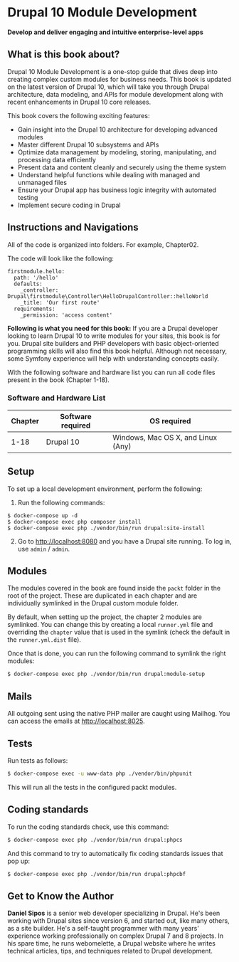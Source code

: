 # Drupal 10 Module Development




**Develop and deliver engaging and intuitive enterprise-level apps**

## What is this book about?
Drupal 10 Module Development is a one-stop guide that dives deep into creating complex custom modules for business needs. This book is updated on the latest version of Drupal 10, which will take you through Drupal architecture, data modeling, and APIs for module development along with recent enhancements in Drupal 10 core releases.

This book covers the following exciting features:
* Gain insight into the Drupal 10 architecture for developing advanced modules
* Master different Drupal 10 subsystems and APIs
* Optimize data management by modeling, storing, manipulating, and processing data efficiently
* Present data and content cleanly and securely using the theme system
* Understand helpful functions while dealing with managed and unmanaged files
* Ensure your Drupal app has business logic integrity with automated testing
* Implement secure coding in Drupal


## Instructions and Navigations
All of the code is organized into folders. For example, Chapter02.

The code will look like the following:
```
firstmodule.hello:
  path: '/hello'
  defaults:
    _controller:  Drupal\firstmodule\Controller\HelloDrupalController::helloWorld
    _title: 'Our first route'
  requirements:
    _permission: 'access content'
```

**Following is what you need for this book:**
If you are a Drupal developer looking to learn Drupal 10 to write modules for your sites, this book is for you. Drupal site builders and PHP developers with basic object-oriented programming skills will also find this book helpful. Although not necessary, some Symfony experience will help with understanding concepts easily.

With the following software and hardware list you can run all code files present in the book (Chapter 1-18).
### Software and Hardware List
| Chapter | Software required | OS required |
| -------- | ------------------------------------ | ----------------------------------- |
| 1-18 | Drupal 10 | Windows, Mac OS X, and Linux (Any) |


## Setup

To set up a local development environment, perform the following:

1. Run the following commands:

```
$ docker-compose up -d
$ docker-compose exec php composer install
$ docker-compose exec php ./vendor/bin/run drupal:site-install
```

2. Go to [http://localhost:8080](http://localhost:8080) and you have a Drupal site running. To log in, use `admin` / `admin`.

## Modules

The modules covered in the book are found inside the `packt` folder in the root of the project. These are duplicated in each chapter and are individually symlinked in the Drupal custom module folder.

By default, when setting up the project, the chapter 2 modules are symlinked. You can change this by creating a local `runner.yml` file and overriding the `chapter` value that is used in the symlink (check the default in the `runner.yml.dist` file).

Once that is done, you can run the following command to symlink the right modules:

```bash
$ docker-compose exec php ./vendor/bin/run drupal:module-setup
```

## Mails

All outgoing sent using the native PHP mailer are caught using Mailhog. You can access the emails at [http://localhost:8025](http://localhost:8025).

## Tests

Run tests as follows:

```bash
$ docker-compose exec -u www-data php ./vendor/bin/phpunit
```

This will run all the tests in the configured packt modules.

## Coding standards

To run the coding standards check, use this command:

```bash
$ docker-compose exec php ./vendor/bin/run drupal:phpcs
```

And this command to try to automatically fix coding standards issues that pop up:

```bash
$ docker-compose exec php ./vendor/bin/run drupal:phpcbf
```



## Get to Know the Author
**Daniel Sipos**
is a senior web developer specializing in Drupal. He's been working with Drupal sites since version 6, and started out, like many others, as a site builder. He's a self-taught programmer with many years' experience working professionally on complex Drupal 7 and 8 projects. In his spare time, he runs webomelette, a Drupal website where he writes technical articles, tips, and techniques related to Drupal development.


